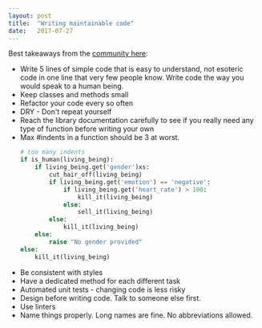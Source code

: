 ```yaml
---
layout: post
title:  "Writing maintainable code"
date:   2017-07-27
---
```


Best takeaways from the [community here](https://stackoverflow.com/questions/162805/writing-maintainable-code):


* Write 5 lines of simple code that is easy to understand, 
	not esoteric code in one line that very few people know.
	Write code the way you would speak to a human being.
* Keep classes and methods small
* Refactor your code every so often
* DRY - Don't repeat yourself
* Reach the library documentation carefully to see if you really need any type of function
	before writing your own
* Max #indents in a function should be 3 at worst.
	```py
	# too many indents
	if is_human(living_being):
		if living_being.get('gender')xs:
			cut_hair_off(living_being)
			if living_being.get('emotion') == 'negative':
				if living_being.get('heart_rate') > 100:
					kill_it(living_being)
				else:
					sell_it(living_being)
			else:
				kill_it(living_being)
		else:
			raise "No gender provided"
	else:
		kill_it(living_being)
	```
* Be consistent with styles
* Have a dedicated method for each different task 
* Automated unit tests - changing code is less risky
* Design before writing code. Talk to someone else first.
* Use linters
* Name things properly. Long names are fine. No abbreviations allowed.









